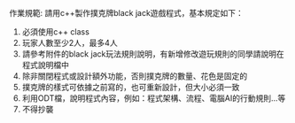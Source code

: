 作業規範:
請用c++製作撲克牌black jack遊戲程式，基本規定如下：
1. 必須使用c++ class
2. 玩家人數至少2人，最多4人
3. 請參考附件的black jack玩法規則說明，有新增修改遊玩規則的同學請說明在程式說明檔中
4. 除非關閉程式或設計額外功能，否則撲克牌的數量、花色是固定的
5. 撲克牌的樣式可依據之前寫的，也可重新設計，但大小必須一致
6. 利用ODT檔，說明程式內容，例如：程式架構、流程、電腦AI的行動規則...等
7. 不得抄襲
